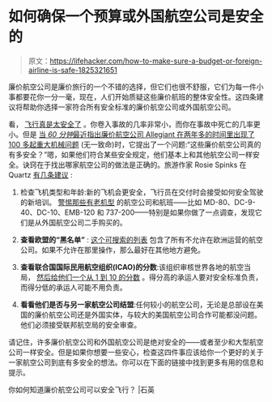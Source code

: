# 如何确保一个预算或外国航空公司是安全的

> 原文：<https://lifehacker.com/how-to-make-sure-a-budget-or-foreign-airline-is-safe-1825321651>

廉价航空公司是廉价旅行的一个不错的选择，但它们也很不舒服，它们为每一件小事都要花你一分一毫，现在，人们开始质疑这些廉价航班的整体安全性。这四条建议将帮助你选择一家符合所有安全标准的廉价航空公司或外国航空公司。



看， [飞行真是太安全了](https://lifehacker.com/six-airplane-facts-to-cure-your-fear-of-flying-1788654431) 。你卷入事故的几率非常小，而你在事故中死亡的几率更小。但是 [当 *60 分钟*最近指出廉价航空公司 Allegiant 在两年多的时间里出现了 100 多起重大机械问题](https://www.cbsnews.com/news/allegiant-air-the-budget-airline-flying-under-the-radar/) (无一致命)时，它提出了一个问题:“这些廉价航空公司真的有多安全？”嗯，如果他们符合某些安全规定，他们基本上和其他航空公司一样安全。诀窍在于找出哪家航空公司的做法是正确的。旅游作家 Rosie Spinks 在 Quartz [有几条建议](https://quartzy.qz.com/1254303/allegiant-air-are-low-cost-airlines-safe-to-fly/) :

1.  检查飞机类型和年龄:新的飞机会更安全，飞行员在交付时会接受如何安全驾驶的新培训。 [警惕那些有老机型](https://jalopnik.com/the-ten-worst-passenger-planes-still-in-service-458681557) 的航空公司和航班——比如 MD-80、DC-9-40、DC-10、EMB-120 和 737-200——特别是如果你做了一点调查，发现它们是从外国航空公司二手购买的。

2.  **查看欧盟的“黑名单”** : [这个可搜索的列表](https://ec.europa.eu/transport/modes/air/safety/air-ban_en) 包含了所有不允许在欧洲运营的航空公司。如果不允许在那里操作，那么最好在其他地方避免。

3.  **查看联合国国际民用航空组织(ICAO)的分数**:该组织审核世界各地的航空当局， [然后给他们一个从 1 到 10 的分数](https://www.icao.int/safety/Pages/USOAP-Results.aspx) 。得分高的承运人要对安全标准负责，而得分低的承运人可能不用负责。

4.  **看看他们是否与另一家航空公司结盟**:任何较小的航空公司，无论是总部设在美国的廉价航空公司还是外国实体，与较大的美国航空公司合作可能都没问题。他们必须接受联邦航空局的安全审查。

请记住，许多廉价航空公司和外国航空公司是绝对安全的——或者至少和大型航空公司一样安全。但是如果你想要一些安心，检查这四件事应该给你一个更好的关于一家航空公司到底有多安全的想法。你可以在下面的链接中找到更多有用的信息和提示。

你如何知道廉价航空公司可以安全飞行？ |石英